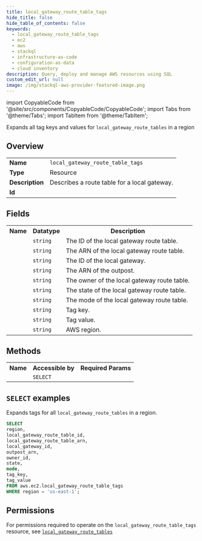 ```yaml
---
title: local_gateway_route_table_tags
hide_title: false
hide_table_of_contents: false
keywords:
  - local_gateway_route_table_tags
  - ec2
  - aws
  - stackql
  - infrastructure-as-code
  - configuration-as-data
  - cloud inventory
description: Query, deploy and manage AWS resources using SQL
custom_edit_url: null
image: /img/stackql-aws-provider-featured-image.png
---
```


import CopyableCode from '@site/src/components/CopyableCode/CopyableCode';
import Tabs from '@theme/Tabs';
import TabItem from '@theme/TabItem';

Expands all tag keys and values for <code>local_gateway_route_tables</code> in a region

## Overview
<table>
<tbody>
<tr><td><b>Name</b></td><td><code>local_gateway_route_table_tags</code></td></tr>
<tr><td><b>Type</b></td><td>Resource</td></tr>
<tr><td><b>Description</b></td><td>Describes a route table for a local gateway.</td></tr>
<tr><td><b>Id</b></td><td><CopyableCode code="aws.ec2.local_gateway_route_table_tags" /></td></tr>
</tbody>
</table>

## Fields
<table>
<tbody>
<tr><th>Name</th><th>Datatype</th><th>Description</th></tr><tr><td><CopyableCode code="local_gateway_route_table_id" /></td><td><code>string</code></td><td>The ID of the local gateway route table.</td></tr>
<tr><td><CopyableCode code="local_gateway_route_table_arn" /></td><td><code>string</code></td><td>The ARN of the local gateway route table.</td></tr>
<tr><td><CopyableCode code="local_gateway_id" /></td><td><code>string</code></td><td>The ID of the local gateway.</td></tr>
<tr><td><CopyableCode code="outpost_arn" /></td><td><code>string</code></td><td>The ARN of the outpost.</td></tr>
<tr><td><CopyableCode code="owner_id" /></td><td><code>string</code></td><td>The owner of the local gateway route table.</td></tr>
<tr><td><CopyableCode code="state" /></td><td><code>string</code></td><td>The state of the local gateway route table.</td></tr>
<tr><td><CopyableCode code="mode" /></td><td><code>string</code></td><td>The mode of the local gateway route table.</td></tr>
<tr><td><CopyableCode code="tag_key" /></td><td><code>string</code></td><td>Tag key.</td></tr>
<tr><td><CopyableCode code="tag_value" /></td><td><code>string</code></td><td>Tag value.</td></tr>
<tr><td><CopyableCode code="region" /></td><td><code>string</code></td><td>AWS region.</td></tr>
</tbody>
</table>

## Methods

<table>
<tbody>
  <tr>
    <th>Name</th>
    <th>Accessible by</th>
    <th>Required Params</th>
  </tr>
  <tr>
    <td><CopyableCode code="list_resources" /></td>
    <td><code>SELECT</code></td>
    <td><CopyableCode code="region" /></td>
  </tr>
</tbody>
</table>

## `SELECT` examples
Expands tags for all <code>local_gateway_route_tables</code> in a region.
```sql
SELECT
region,
local_gateway_route_table_id,
local_gateway_route_table_arn,
local_gateway_id,
outpost_arn,
owner_id,
state,
mode,
tag_key,
tag_value
FROM aws.ec2.local_gateway_route_table_tags
WHERE region = 'us-east-1';
```


## Permissions

For permissions required to operate on the <code>local_gateway_route_table_tags</code> resource, see <a href="/services/ec2/local_gateway_route_tables/#permissions"><code>local_gateway_route_tables</code></a>


